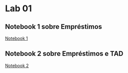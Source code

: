 # Lab 01

## Notebook 1 sobre Empréstimos
[Notebook 1](notebook/emprestimo01-ra170927.ipynb)

## Notebook 2 sobre Empréstimos e TAD
[Notebook 2](notebook/emprestimo02-tad-ra170927.ipynb)
